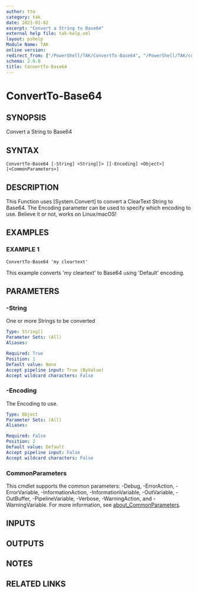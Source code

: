 ```yaml
---
author: tto
category: tak
date: 2021-01-02
excerpt: "Convert a String to Base64"
external help file: tak-help.xml
layout: pshelp
Module Name: TAK
online version:
redirect_from: ["/PowerShell/TAK/ConvertTo-Base64", "/PowerShell/TAK/convertto-base64", "/PowerShell/convertto-base64"]
schema: 2.0.0
title: ConvertTo-Base64
---
```


# ConvertTo-Base64

## SYNOPSIS
Convert a String to Base64

## SYNTAX

```
ConvertTo-Base64 [-String] <String[]> [[-Encoding] <Object>] [<CommonParameters>]
```

## DESCRIPTION
This Function uses \[System.Convert\] to convert a ClearText String to Base64.
The Encoding parameter can be used to specify which encoding to use.
Believe it or not, works on Linux/macOS!

## EXAMPLES

### EXAMPLE 1
```
ConvertTo-Base64 'my cleartext'
```

This example converts 'my cleartext' to Base64 using 'Default' encoding.

## PARAMETERS

### -String
One or more Strings to be converted

```yaml
Type: String[]
Parameter Sets: (All)
Aliases:

Required: True
Position: 1
Default value: None
Accept pipeline input: True (ByValue)
Accept wildcard characters: False
```

### -Encoding
The Encoding to use.

```yaml
Type: Object
Parameter Sets: (All)
Aliases:

Required: False
Position: 2
Default value: Default
Accept pipeline input: False
Accept wildcard characters: False
```

### CommonParameters
This cmdlet supports the common parameters: -Debug, -ErrorAction, -ErrorVariable, -InformationAction, -InformationVariable, -OutVariable, -OutBuffer, -PipelineVariable, -Verbose, -WarningAction, and -WarningVariable. For more information, see [about_CommonParameters](http://go.microsoft.com/fwlink/?LinkID=113216).

## INPUTS

## OUTPUTS

## NOTES

## RELATED LINKS
